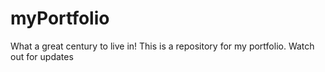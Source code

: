 # myPortfolio
What a great century to live in!
This is a repository for my portfolio. Watch out for updates
